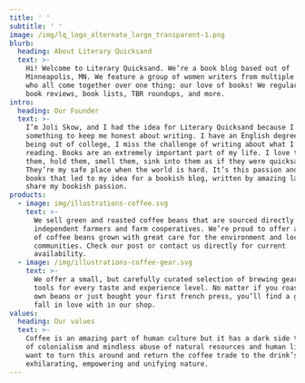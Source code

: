 ```yaml
---
title: ' '
subtitle: ' '
image: /img/lq_logo_alternate_large_transparent-1.png
blurb:
  heading: About Literary Quicksand
  text: >-
    Hi! Welcome to Literary Quicksand. We’re a book blog based out of
    Minneapolis, MN. We feature a group of women writers from multiple countries
    who all come together over one thing: our love of books! We regularly post
    book reviews, book lists, TBR roundups, and more.
intro:
  heading: Our Founder
  text: >-
    I’m Joli Skow, and I had the idea for Literary Quicksand because I needed
    something to keep me honest about writing. I have an English degree, so
    being out of college, I miss the challenge of writing about what I’m
    reading. Books are an extremely important part of my life. I love to read
    them, hold them, smell them, sink into them as if they were quicksand.
    They’re my safe place when the world is hard. It’s this passion and love for
    books that led to my idea for a bookish blog, written by amazing ladies who
    share my bookish passion.
products:
  - image: img/illustrations-coffee.svg
    text: >-
      We sell green and roasted coffee beans that are sourced directly from
      independent farmers and farm cooperatives. We’re proud to offer a variety
      of coffee beans grown with great care for the environment and local
      communities. Check our post or contact us directly for current
      availability.
  - image: /img/illustrations-coffee-gear.svg
    text: >-
      We offer a small, but carefully curated selection of brewing gear and
      tools for every taste and experience level. No matter if you roast your
      own beans or just bought your first french press, you’ll find a gadget to
      fall in love with in our shop.
values:
  heading: Our values
  text: >-
    Coffee is an amazing part of human culture but it has a dark side too – one
    of colonialism and mindless abuse of natural resources and human lives. We
    want to turn this around and return the coffee trade to the drink’s
    exhilarating, empowering and unifying nature.
---
```


